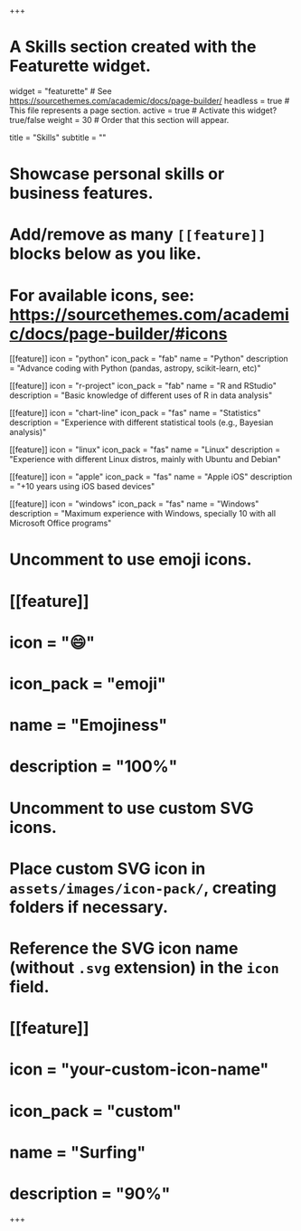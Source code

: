 +++
# A Skills section created with the Featurette widget.
widget = "featurette"  # See https://sourcethemes.com/academic/docs/page-builder/
headless = true  # This file represents a page section.
active = true  # Activate this widget? true/false
weight = 30  # Order that this section will appear.

title = "Skills"
subtitle = ""

# Showcase personal skills or business features.
# 
# Add/remove as many `[[feature]]` blocks below as you like.
# 
# For available icons, see: https://sourcethemes.com/academic/docs/page-builder/#icons

[[feature]]
  icon = "python"
  icon_pack = "fab"
  name = "Python"
  description = "Advance coding with Python (pandas, astropy, scikit-learn, etc)"

[[feature]]
  icon = "r-project"
  icon_pack = "fab"
  name = "R and RStudio"
  description = "Basic knowledge of different uses of R in data analysis"
  
[[feature]]
  icon = "chart-line"
  icon_pack = "fas"
  name = "Statistics"
  description = "Experience with different statistical tools (e.g., Bayesian analysis)"  
  
[[feature]]
  icon = "linux"
  icon_pack = "fas"
  name = "Linux"
  description = "Experience with different Linux distros, mainly with Ubuntu and Debian"
  
[[feature]]
  icon = "apple"
  icon_pack = "fas"
  name = "Apple iOS"
  description = "+10 years using iOS based devices"
  
[[feature]]
  icon = "windows"
  icon_pack = "fas"
  name = "Windows"
  description = "Maximum experience with Windows, specially 10 with all Microsoft Office programs"

# Uncomment to use emoji icons.
# [[feature]]
#  icon = ":smile:"
#  icon_pack = "emoji"
#  name = "Emojiness"
#  description = "100%"  

# Uncomment to use custom SVG icons.
# Place custom SVG icon in `assets/images/icon-pack/`, creating folders if necessary.
# Reference the SVG icon name (without `.svg` extension) in the `icon` field.
# [[feature]]
#  icon = "your-custom-icon-name"
#  icon_pack = "custom"
#  name = "Surfing"
#  description = "90%"

+++
